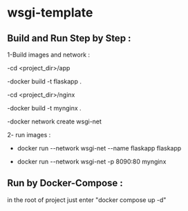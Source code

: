 # wsgi-template
## Build and Run Step by Step :

 1-Build images and network :

 -cd <project_dir>/app 

-docker build -t  flaskapp .

-cd <project_dir>/nginx

-docker build -t  mynginx .

-docker network create wsgi-net


2- run images :

- docker run --network wsgi-net --name flaskapp flaskapp

- docker run --network wsgi-net -p 8090:80 mynginx

## Run by Docker-Compose :

in the root of project just enter "docker compose up -d" 

